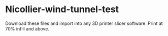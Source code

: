 # Nicollier-wind-tunnel-test
Download these files and import into any 3D printer slicer software. Print at 70% infill and above. 
